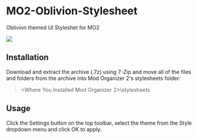 # MO2-Oblivion-Stylesheet
Oblivion themed UI Styleshet for MO2

![](https://staticdelivery.nexusmods.com/images/7587/1084757-1747269826.png)

## Installation

Download and extract the archive (.7z) using 7-Zip and move all of the files and folders from the archive into Mod Organizer 2's stylesheets folder:

> <Where You Installed Mod Organizer 2>\stylesheets

## Usage

Click the Settings button on the top toolbar, select the theme from the Style dropdown menu and click OK to apply.
